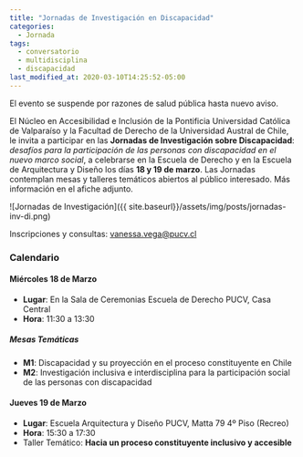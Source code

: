 ```yaml
---
title: "Jornadas de Investigación en Discapacidad"
categories:
  - Jornada
tags:
  - conversatorio
  - multidisciplina
  - discapacidad
last_modified_at: 2020-03-10T14:25:52-05:00
---
```

<div class='thanks'>
El evento se suspende por razones de salud pública hasta nuevo aviso.
</div>

El Núcleo en Accesibilidad e Inclusión de la Pontificia Universidad Católica de Valparaíso y la Facultad de Derecho de la Universidad Austral de Chile, le invita a participar en las **Jornadas de Investigación sobre Discapacidad**: *desafíos para la participación de las personas con discapacidad en el nuevo marco social*, a celebrarse en la Escuela de Derecho y en la Escuela de Arquitectura y Diseño los días **18 y 19 de marzo**. Las Jornadas contemplan mesas y talleres temáticos abiertos al público interesado. Más información en el afiche adjunto.

![Jornadas de Investigación]({{ site.baseurl}}/assets/img/posts/jornadas-inv-di.png)


Inscripciones y consultas: [vanessa.vega@pucv.cl](mailto:vanessa.vega@pucv.cl?subject=Inscripción) 

### Calendario

#### Miércoles 18 de Marzo
- **Lugar**: En la Sala de Ceremonias Escuela de Derecho PUCV, Casa Central
- **Hora**: 11:30 a 13:30

##### Mesas Temáticas
- **M1**: Discapacidad y su proyección en el proceso constituyente en Chile
- **M2**: Investigación inclusiva e interdisciplina para la participación social de las personas con discapacidad


#### Jueves 19 de Marzo
- **Lugar**: Escuela Arquitectura y Diseño PUCV, Matta 79 4º Piso (Recreo)
- **Hora**: 15:30 a 17:30
- Taller Temático: **Hacia un proceso constituyente inclusivo y accesible**